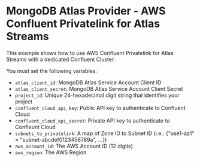 # MongoDB Atlas Provider - AWS Confluent Privatelink for Atlas Streams 

This example shows how to use AWS Confluent Privatelink for Atlas Streams with a dedicated Confluent Cluster. 

You must set the following variables:

- `atlas_client_id`: MongoDB Atlas Service Account Client ID
- `atlas_client_secret`: MongoDB Atlas Service Account Client Secret
- `project_id`: Unique 24-hexadecimal digit string that identifies your project
- `confluent_cloud_api_key`: Public API key to authenticate to Confluent Cloud
- `confluent_cloud_api_secret`: Private API key to authenticate to Confleunt Cloud
- `subnets_to_privatelink`: A map of Zone ID to Subnet ID (i.e.: {\"use1-az1\" = \"subnet-abcdef0123456789a\", ...})
- `aws_account_id`: The AWS Account ID (12 digits)
- `aws_region`: The AWS Region

